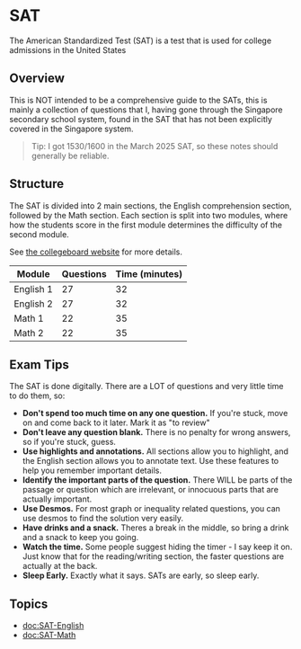 # SAT

The American Standardized Test (SAT) is a test that is used for college admissions in the United States

## Overview

This is NOT intended to be a comprehensive guide to the SATs, this is mainly a collection of questions that I, 
having gone through the Singapore secondary school system, found in the SAT that has not been explicitly covered
in the Singapore system.

> Tip: I got 1530/1600 in the March 2025 SAT, so these notes should generally be reliable.

## Structure

The SAT is divided into 2 main sections, the English comprehension section, followed by the Math section. Each section is
split into two modules, where how the students score in the first module determines the difficulty of the second module.

See [the collegeboard website](https://satsuite.collegeboard.org/sat/whats-on-the-test/structure) for more details.

| Module | Questions | Time (minutes) |
|--------|--------|------|
| English 1 | 27 | 32 |
| English 2 | 27 | 32 |
| Math 1 | 22 | 35 |
| Math 2 | 22 | 35 |

## Exam Tips

The SAT is done digitally. There are a LOT of questions and very little time to do them, so:
- **Don't spend too much time on any one question.** If you're stuck, move on and come back to it later. Mark it as "to review"
- **Don't leave any question blank.** There is no penalty for wrong answers, so if you're stuck, guess.
- **Use highlights and annotations.** All sections allow you to highlight, and the English section allows you to annotate text. Use these features to help you remember important details.
- **Identify the important parts of the question.** There WILL be parts of the passage or question which are irrelevant, or innocuous parts that are actually important.
- **Use Desmos.** For most graph or inequality related questions, you can use desmos to find the solution very easily.
- **Have drinks and a snack.** Theres a break in the middle, so bring a drink and a snack to keep you going.
- **Watch the time.** Some people suggest hiding the timer - I say keep it on. Just know that for the reading/writing section, the faster questions are actually at the back.
- **Sleep Early.** Exactly what it says. SATs are early, so sleep early.

## Topics

- <doc:SAT-English>
- <doc:SAT-Math>